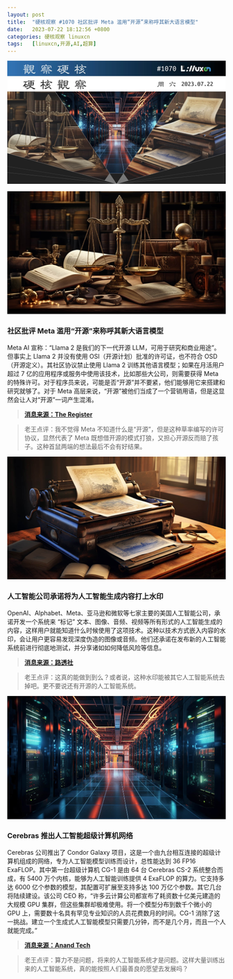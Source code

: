 ```yaml
---
layout: post
title:	"硬核观察 #1070 社区批评 Meta 滥用“开源”来称呼其新大语言模型"
date:	2023-07-22 18:12:56 +0800 
categories:	硬核观察 linuxcn 
tags:	[linuxcn,开源,AI,超算]
---
```



![](/Asserts/Images/album/202307/22/181157h5r69f6y5plflr6b.jpg)


![](/Asserts/Images/album/202307/22/181209wc19flg13wbbwgk3.jpg)


### 社区批评 Meta 滥用“开源”来称呼其新大语言模型


Meta AI 宣称：“Llama 2 是我们的下一代开源 LLM，可用于研究和商业用途”。但事实上 Llama 2 并没有使用 OSI（开源计划）批准的许可证，也不符合 OSD（开源定义）。其社区协议禁止使用 Llama 2 训练其他语言模型；如果在月活用户超过 7 亿的应用程序或服务中使用该技术，比如那些大公司，则需要获得 Meta 的特殊许可。对于程序员来说，可能是否“开源”并不要紧，他们能够用它来搭建和研究就够了。对于 Meta 高层来说，“开源”被他们当成了一个营销用语，但是这显然会让人对“开源”一词产生混淆。



> 
> **[消息来源：The Register](https://www.theregister.com/2023/07/21/llama_is_not_open_source/)**
> 
> 
> 



> 
> 老王点评：我不觉得 Meta 不知道什么是“开源”，但是这种草率编写的许可协议，显然代表了 Meta 既想借开源的模式打狼，又担心开源反而赔了孩子。这种首鼠两端的想法最后不会有好结果。
> 
> 
> 


![](/Asserts/Images/album/202307/22/181222fpp7hisx367kjmpm.jpg)


### 人工智能公司承诺将为人工智能生成内容打上水印


OpenAI、Alphabet、Meta、亚马逊和微软等七家主要的美国人工智能公司，承诺开发一个系统来 “标记” 文本、图像、音频、视频等所有形式的人工智能生成的内容，这样用户就能知道什么时候使用了这项技术。这种以技术方式嵌入内容的水印，会让用户更容易发现深度伪造的图像或音频。他们还承诺在发布新的人工智能系统前进行彻底地测试，并分享诸如如何降低风险等信息。



> 
> **[消息来源：路透社](https://www.reuters.com/technology/openai-google-others-pledge-watermark-ai-content-safety-white-house-2023-07-21/)**
> 
> 
> 



> 
> 老王点评：这真的能做到到么？或者说，这种水印能被其它人工智能系统去掉吧。更不要说还有开源的人工智能系统。
> 
> 
> 


![](/Asserts/Images/album/202307/22/181243wzcz83bktctnazaa.jpg)


### Cerebras 推出人工智能超级计算机网络


Cerebras 公司推出了 Condor Galaxy 项目，这是一个由九台相互连接的超级计算机组成的网络，专为人工智能模型训练而设计，总性能达到 36 FP16 ExaFLOP。其中第一台超级计算机 CG-1 是由 64 台 Cerebras CS-2 系统整合而成，有 5400 万个内核，能够为人工智能训练提供 4 ExaFLOP 的算力。它支持多达 6000 亿个参数的模型，其配置可扩展至支持多达 100 万亿个参数。其它几台将陆续建设。该公司 CEO 称，“许多云计算公司都宣布了耗资数十亿美元建造的大规模 GPU 集群，但这些集群却极难使用。将一个模型分布到数千个微小的 GPU 上，需要数十名具有罕见专业知识的人员花费数月的时间。CG-1 消除了这一挑战。建立一个生成式人工智能模型只需要几分钟，而不是几个月，而且一个人就能完成。”



> 
> **[消息来源：Anand Tech](https://www.anandtech.com/show/18969/cerebras-to-enable-a-network-of-ai-supercomputers-36-exaflops-for-ai)**
> 
> 
> 



> 
> 老王点评：算力不是问题，将来的人工智能系统才是问题。这样大量训练出来的人工智能系统，真的能按照人们最善良的愿望去发展吗？
> 
> 
>
